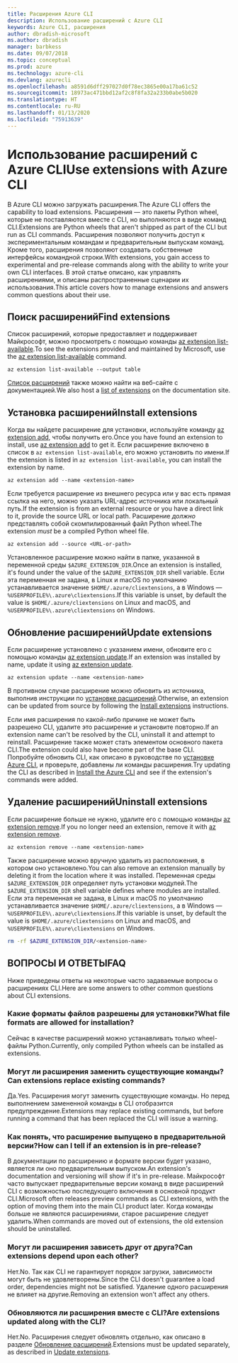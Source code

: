 ```yaml
---
title: Расширения Azure CLI
description: Использование расширений с Azure CLI
keywords: Azure CLI, расширения
author: dbradish-microsoft
ms.author: dbradish
manager: barbkess
ms.date: 09/07/2018
ms.topic: conceptual
ms.prod: azure
ms.technology: azure-cli
ms.devlang: azurecli
ms.openlocfilehash: a8591d6dff297027d0f78ec3865e00a17ba61c52
ms.sourcegitcommit: 18973ac471bbd12af2c8f8fa32a233b0abe5b020
ms.translationtype: HT
ms.contentlocale: ru-RU
ms.lasthandoff: 01/13/2020
ms.locfileid: "75913639"
---
```

# <a name="use-extensions-with-azure-cli"></a><span data-ttu-id="c92a1-104">Использование расширений с Azure CLI</span><span class="sxs-lookup"><span data-stu-id="c92a1-104">Use extensions with Azure CLI</span></span> 

<span data-ttu-id="c92a1-105">В Azure CLI можно загружать расширения.</span><span class="sxs-lookup"><span data-stu-id="c92a1-105">The Azure CLI offers the capability to load extensions.</span></span> <span data-ttu-id="c92a1-106">Расширения — это пакеты Python wheel, которые не поставляются вместе с CLI, но выполняются в виде команд CLI.</span><span class="sxs-lookup"><span data-stu-id="c92a1-106">Extensions are Python wheels that aren't shipped as part of the CLI but run as CLI commands.</span></span>
<span data-ttu-id="c92a1-107">Расширения позволяют получить доступ к экспериментальным командам и предварительным выпускам команд. Кроме того, расширения позволяют создавать собственные интерфейсы командной строки.</span><span class="sxs-lookup"><span data-stu-id="c92a1-107">With extensions, you gain access to experimental and pre-release commands along with the ability to write your own CLI interfaces.</span></span> <span data-ttu-id="c92a1-108">В этой статье описано, как управлять расширениями, и описаны распространенные сценарии их использования.</span><span class="sxs-lookup"><span data-stu-id="c92a1-108">This article covers how to manage extensions and answers common questions about their use.</span></span>

## <a name="find-extensions"></a><span data-ttu-id="c92a1-109">Поиск расширений</span><span class="sxs-lookup"><span data-stu-id="c92a1-109">Find extensions</span></span>

<span data-ttu-id="c92a1-110">Список расширений, которые предоставляет и поддерживает Майкрософт, можно просмотреть с помощью команды [az extension list-available](/cli/azure/extension#az-extension-list-available).</span><span class="sxs-lookup"><span data-stu-id="c92a1-110">To see the extensions provided and maintained by Microsoft, use the [az extension list-available](/cli/azure/extension#az-extension-list-available) command.</span></span>

```azurecli-interactive
az extension list-available --output table
```

<span data-ttu-id="c92a1-111">[Список расширений](azure-cli-extensions-list.md) также можно найти на веб-сайте с документацией.</span><span class="sxs-lookup"><span data-stu-id="c92a1-111">We also host a [list of extensions](azure-cli-extensions-list.md) on the documentation site.</span></span>

## <a name="install-extensions"></a><span data-ttu-id="c92a1-112">Установка расширений</span><span class="sxs-lookup"><span data-stu-id="c92a1-112">Install extensions</span></span>

<span data-ttu-id="c92a1-113">Когда вы найдете расширение для установки, используйте команду [az extension add](https://docs.microsoft.com/cli/azure/extension#az-extension-add), чтобы получить его.</span><span class="sxs-lookup"><span data-stu-id="c92a1-113">Once you have found an extension to install, use [az extension add](https://docs.microsoft.com/cli/azure/extension#az-extension-add) to get it.</span></span> <span data-ttu-id="c92a1-114">Если расширение включено в список в `az extension list-available`, его можно установить по имени.</span><span class="sxs-lookup"><span data-stu-id="c92a1-114">If the extension is listed in `az extension list-available`, you can install the extension by name.</span></span>

```azurecli-interactive
az extension add --name <extension-name>
```

<span data-ttu-id="c92a1-115">Если требуется расширение из внешнего ресурса или у вас есть прямая ссылка на него, можно указать URL-адрес источника или локальный путь.</span><span class="sxs-lookup"><span data-stu-id="c92a1-115">If the extension is from an external resource or you have a direct link to it, provide the source URL or local path.</span></span> <span data-ttu-id="c92a1-116">Расширение _должно_ представлять собой скомпилированный файл Python wheel.</span><span class="sxs-lookup"><span data-stu-id="c92a1-116">The extension _must_ be a compiled Python wheel file.</span></span>

```azurecli-interactive
az extension add --source <URL-or-path>
```

<span data-ttu-id="c92a1-117">Установленное расширение можно найти в папке, указанной в переменной среды `$AZURE_EXTENSION_DIR`.</span><span class="sxs-lookup"><span data-stu-id="c92a1-117">Once an extension is installed, it's found under the value of the `$AZURE_EXTENSION_DIR` shell variable.</span></span> <span data-ttu-id="c92a1-118">Если эта переменная не задана, в Linux и macOS по умолчанию устанавливается значение `$HOME/.azure/cliextensions`, а в Windows — `%USERPROFILE%\.azure\cliextensions`.</span><span class="sxs-lookup"><span data-stu-id="c92a1-118">If this variable is unset, by default the value is `$HOME/.azure/cliextensions` on Linux and macOS, and `%USERPROFILE%\.azure\cliextensions` on Windows.</span></span>

## <a name="update-extensions"></a><span data-ttu-id="c92a1-119">Обновление расширений</span><span class="sxs-lookup"><span data-stu-id="c92a1-119">Update extensions</span></span>

<span data-ttu-id="c92a1-120">Если расширение установлено с указанием имени, обновите его с помощью команды [az extension update](https://docs.microsoft.com/cli/azure/extension#az-extension-update).</span><span class="sxs-lookup"><span data-stu-id="c92a1-120">If an extension was installed by name, update it using [az extension update](https://docs.microsoft.com/cli/azure/extension#az-extension-update).</span></span>

```azurecli-interactive
az extension update --name <extension-name>
```

<span data-ttu-id="c92a1-121">В противном случае расширение можно обновить из источника, выполнив инструкции по [установке расширений](#install-extensions).</span><span class="sxs-lookup"><span data-stu-id="c92a1-121">Otherwise, an extension can be updated from source by following the [Install extensions](#install-extensions) instructions.</span></span>

<span data-ttu-id="c92a1-122">Если имя расширения по какой-либо причине не может быть разрешено CLI, удалите это расширение и установите повторно.</span><span class="sxs-lookup"><span data-stu-id="c92a1-122">If an extension name can't be resolved by the CLI, uninstall it and attempt to reinstall.</span></span> <span data-ttu-id="c92a1-123">Расширение также может стать элементом основного пакета CLI.</span><span class="sxs-lookup"><span data-stu-id="c92a1-123">The extension could also have become part of the base CLI.</span></span>
<span data-ttu-id="c92a1-124">Попробуйте обновить CLI, как описано в руководстве по [установке Azure CLI](install-azure-cli.md), и проверьте, добавлены ли команды расширения.</span><span class="sxs-lookup"><span data-stu-id="c92a1-124">Try updating the CLI as described in [Install the Azure CLI](install-azure-cli.md) and see if the extension's commands were added.</span></span>

## <a name="uninstall-extensions"></a><span data-ttu-id="c92a1-125">Удаление расширений</span><span class="sxs-lookup"><span data-stu-id="c92a1-125">Uninstall extensions</span></span>

<span data-ttu-id="c92a1-126">Если расширение больше не нужно, удалите его с помощью команды [az extension remove](https://docs.microsoft.com/cli/azure/extension#az-extension-remove).</span><span class="sxs-lookup"><span data-stu-id="c92a1-126">If you no longer need an extension, remove it with [az extension remove](https://docs.microsoft.com/cli/azure/extension#az-extension-remove).</span></span>

```azurecli-interactive
az extension remove --name <extension-name>
```

<span data-ttu-id="c92a1-127">Также расширение можно вручную удалить из расположения, в котором оно установлено.</span><span class="sxs-lookup"><span data-stu-id="c92a1-127">You can also remove an extension manually by deleting it from the location where it was installed.</span></span> <span data-ttu-id="c92a1-128">Переменная среды `$AZURE_EXTENSION_DIR` определяет путь установки модулей.</span><span class="sxs-lookup"><span data-stu-id="c92a1-128">The `$AZURE_EXTENSION_DIR` shell variable defines where modules are installed.</span></span>
<span data-ttu-id="c92a1-129">Если эта переменная не задана, в Linux и macOS по умолчанию устанавливается значение `$HOME/.azure/cliextensions`, а в Windows — `%USERPROFILE%\.azure\cliextensions`.</span><span class="sxs-lookup"><span data-stu-id="c92a1-129">If this variable is unset, by default the value is `$HOME/.azure/cliextensions` on Linux and macOS, and `%USERPROFILE%\.azure\cliextensions` on Windows.</span></span>

```bash
rm -rf $AZURE_EXTENSION_DIR/<extension-name>
```

## <a name="faq"></a><span data-ttu-id="c92a1-130">ВОПРОСЫ И ОТВЕТЫ</span><span class="sxs-lookup"><span data-stu-id="c92a1-130">FAQ</span></span>

<span data-ttu-id="c92a1-131">Ниже приведены ответы на некоторые часто задаваемые вопросы о расширениях CLI.</span><span class="sxs-lookup"><span data-stu-id="c92a1-131">Here are some answers to other common questions about CLI extensions.</span></span>

### <a name="what-file-formats-are-allowed-for-installation"></a><span data-ttu-id="c92a1-132">Какие форматы файлов разрешены для установки?</span><span class="sxs-lookup"><span data-stu-id="c92a1-132">What file formats are allowed for installation?</span></span>

<span data-ttu-id="c92a1-133">Сейчас в качестве расширений можно устанавливать только wheel-файлы Python.</span><span class="sxs-lookup"><span data-stu-id="c92a1-133">Currently, only compiled Python wheels can be installed as extensions.</span></span>

### <a name="can-extensions-replace-existing-commands"></a><span data-ttu-id="c92a1-134">Могут ли расширения заменить существующие команды?</span><span class="sxs-lookup"><span data-stu-id="c92a1-134">Can extensions replace existing commands?</span></span>

<span data-ttu-id="c92a1-135">Да.</span><span class="sxs-lookup"><span data-stu-id="c92a1-135">Yes.</span></span> <span data-ttu-id="c92a1-136">Расширения могут заменить существующие команды. Но перед выполнением замененной команды в CLI отобразится предупреждение.</span><span class="sxs-lookup"><span data-stu-id="c92a1-136">Extensions may replace existing commands, but before running a command that has been replaced the CLI will issue a warning.</span></span>

### <a name="how-can-i-tell-if-an-extension-is-in-pre-release"></a><span data-ttu-id="c92a1-137">Как понять, что расширение выпущено в предварительной версии?</span><span class="sxs-lookup"><span data-stu-id="c92a1-137">How can I tell if an extension is in pre-release?</span></span>

<span data-ttu-id="c92a1-138">В документации по расширению и формате версии будет указано, является ли оно предварительным выпуском.</span><span class="sxs-lookup"><span data-stu-id="c92a1-138">An extension's documentation and versioning will show if it's in pre-release.</span></span> <span data-ttu-id="c92a1-139">Майкрософт часто выпускает предварительные версии команд в виде расширений CLI с возможностью последующего включения в основной продукт CLI.</span><span class="sxs-lookup"><span data-stu-id="c92a1-139">Microsoft often releases preview commands as CLI extensions, with the option of moving them into the main CLI product later.</span></span> <span data-ttu-id="c92a1-140">Когда команды больше не являются расширениями, старое расширение следует удалить.</span><span class="sxs-lookup"><span data-stu-id="c92a1-140">When commands are moved out of extensions, the old extension should be uninstalled.</span></span> 

### <a name="can-extensions-depend-upon-each-other"></a><span data-ttu-id="c92a1-141">Могут ли расширения зависеть друг от друга?</span><span class="sxs-lookup"><span data-stu-id="c92a1-141">Can extensions depend upon each other?</span></span>

<span data-ttu-id="c92a1-142">Нет.</span><span class="sxs-lookup"><span data-stu-id="c92a1-142">No.</span></span> <span data-ttu-id="c92a1-143">Так как CLI не гарантирует порядок загрузки, зависимости могут быть не удовлетворены.</span><span class="sxs-lookup"><span data-stu-id="c92a1-143">Since the CLI doesn't guarantee a load order, dependencies might not be satisfied.</span></span> <span data-ttu-id="c92a1-144">Удаление одного расширения не влияет на другие.</span><span class="sxs-lookup"><span data-stu-id="c92a1-144">Removing an extension won't affect any others.</span></span>

### <a name="are-extensions-updated-along-with-the-cli"></a><span data-ttu-id="c92a1-145">Обновляются ли расширения вместе с CLI?</span><span class="sxs-lookup"><span data-stu-id="c92a1-145">Are extensions updated along with the CLI?</span></span>

<span data-ttu-id="c92a1-146">Нет.</span><span class="sxs-lookup"><span data-stu-id="c92a1-146">No.</span></span> <span data-ttu-id="c92a1-147">Расширения следует обновлять отдельно, как описано в разделе [Обновление расширений](#update-extensions).</span><span class="sxs-lookup"><span data-stu-id="c92a1-147">Extensions must be updated separately, as described in [Update extensions](#update-extensions).</span></span>
